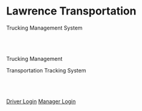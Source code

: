 # Lawrence Transportation

<html>
<head>
  Trucking Management System
 
</head>
<body>
  <br /><br /><br /><br />
  <div id="header">
    <p id="head">Trucking Management</p>
    <p id="subhead">Transportation Tracking System</p>
    <br />
  </div>
  <br /><br />
  <div id="content">
    <a href="driverLogin.php">Driver Login</a>
    <a href="./managerLogin.php">Manager Login</a>
  </div>
</body>
</html>
